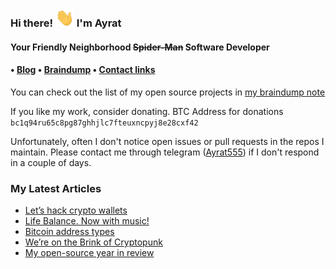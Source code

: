 <h3>Hi there! <img src="https://raw.githubusercontent.com/ayrat555/ayrat555/master/wave.gif" width="30px"> I'm Ayrat<br></h3>

<h4> Your Friendly Neighborhood <strike>Spider-Man</strike> Software Developer <h4>

<h4> • <a href="https://www.badykov.com/">Blog</a> • <a href="https://braindump.badykov.com/">Braindump</a> • <a href="https://braindump.badykov.com/notes/20210901184335-my_resources_and_social_links/">Contact links</a></h4>

You can check out the list of my open source projects in <a href="https://braindump.badykov.com/notes/20210830181701-my_projects/">my braindump note</a>

If you like my work, consider donating. BTC Address for donations `bc1q94ru65c8pg87ghhjlc7fteuxncpyj8e28cxf42`

Unfortunately, often I don't notice open issues or pull requests in the repos I maintain. Please contact me through telegram (<a href="https://t.me/ayrat555">Ayrat555</a>) if I don't respond in a couple of days.
<h3>My Latest Articles</h3>

<!-- BLOG-POST-LIST:START -->
- [Let’s hack crypto wallets](https://www.badykov.com/common/hack/)
- [Life Balance. Now with music!](https://www.badykov.com/gamedev/life-balance-music/)
- [Bitcoin address types](https://www.badykov.com/bitcoin/bitcoin-addresses/)
- [We’re on the Brink of Cryptopunk](https://www.badykov.com/elixir/cryptopunk/)
- [My open-source year in review](https://www.badykov.com/common/oss-year/)
<!-- BLOG-POST-LIST:END -->
